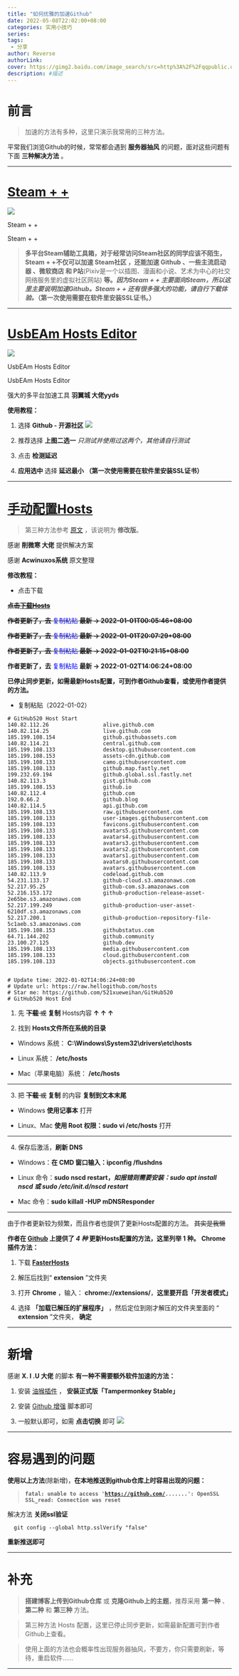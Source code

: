 ```yaml
---
title: "如何优雅的加速Github"
date: 2022-05-08T22:02:00+08:00
categories: 实用小技巧
series: 
tags: 
 - 分享
author: Reverse
authorLink: 
cover: https://gimg2.baidu.com/image_search/src=http%3A%2F%2Fqqpublic.qpic.cn%2Fqq_public%2F0%2F0-2653259226-46B4F253052169D7C0A2C0CC5E064DFD%2F0%3Ffmt%3Djpg%26size%3D15%26h%3D506%26w%3D900%26ppv%3D1.jpg&refer=http%3A%2F%2Fqqpublic.qpic.cn&app=2002&size=f9999,10000&q=a80&n=0&g=0n&fmt=jpeg?sec=1643513995&t=761cd63f59cc038310811ffe45eb1632
description: #描述
---
```

# 前言

> 加速的方法有多种，这里只演示我常用的三种方法。

平常我们浏览Github的时候，常常都会遇到 **服务器抽风** 的问题，面对这些问题有下面 **三种解决方法** 。

---

# [Steam + +](https://steampp.net/)

![](https://pic.imgdb.cn/item/624af1da239250f7c5c4ac72.png)

Steam + +

Steam + + 
> **多平台Steam辅助工具箱，对于经常访问Steam社区的同学应该不陌生，Steam + +不仅可以加速 Steam社区 ，还能加速 Github 、一些主流启动器 、微软商店 和 P站**(Pixiv是一个以插图、漫画和小说、艺术为中心的社交网络服务里的虚拟社区网站) **等。***因为Steam + + 主要面向Steam，所以这里主要说明加速Github。Steam + + 还有很多强大的功能，请自行下载体验。***（第一次使用需要在软件里安装SSL证书。）**

---

# [UsbEAm Hosts Editor](https://www.dogfight360.com/blog/475/)

![](https://pic.imgdb.cn/item/624af1da239250f7c5c4ac82.png)

UsbEAm Hosts Editor

UsbEAm Hosts Editor

强大的多平台加速工具 **羽翼城 大佬yyds**

**使用教程：**
1. 选择 **Github - 开源社区** ![](https://pic.imgdb.cn/item/624af1da239250f7c5c4ac79.png)

2. 推荐选择 **上图二选一** *只测试并使用过这两个，其他请自行测试*

3. 点击 **检测延迟**

4. **应用选中** 选择 **延迟最小** **（第一次使用需要在软件里安装SSL证书）**

---

# [手动配置Hosts](https://github.com/521xueweihan/GitHub520)

> 第三种方法参考 [原文](https://www.bilibili.com/read/cv10607526) ，该说明为 **修改版**。

感谢 **削微寒 大佬** 提供解决方案

感谢 **Acwinuxos系统** 原文整理

**修改教程：**
- 点击下载

**~~点击[下载Hosts](https://cdn.jsdelivr.net/gh/521xueweihan/GitHub520@main/hosts)~~**

~~**作者更新了，去**<font color=blue> 复制粘贴 </font>**最新 -> 2022-01-01T00:05:46+08:00**~~

~~**作者更新了，去**<font color=blue> 复制粘贴 </font>**最新 -> 2022-01-01T20:07:29+08:00**~~

~~**作者更新了，去**<font color=blue> 复制粘贴 </font>**最新 -> 2022-01-02T10:21:15+08:00**~~

**作者更新了，去**<font color=blue> 复制粘贴 </font>**最新 -> 2022-01-02T14:06:24+08:00**

**已停止同步更新，如需最新Hosts配置，可到作者Github查看，或使用作者提供的方法。**

- 复制粘贴（2022-01-02）
```
# GitHub520 Host Start
140.82.112.26                 alive.github.com
140.82.114.25                 live.github.com
185.199.108.154               github.githubassets.com
140.82.114.21                 central.github.com
185.199.108.133               desktop.githubusercontent.com
185.199.108.153               assets-cdn.github.com
185.199.108.133               camo.githubusercontent.com
185.199.108.133               github.map.fastly.net
199.232.69.194                github.global.ssl.fastly.net
140.82.113.3                  gist.github.com
185.199.108.153               github.io
140.82.112.4                  github.com
192.0.66.2                    github.blog
140.82.114.5                  api.github.com
185.199.108.133               raw.githubusercontent.com
185.199.108.133               user-images.githubusercontent.com
185.199.108.133               favicons.githubusercontent.com
185.199.108.133               avatars5.githubusercontent.com
185.199.108.133               avatars4.githubusercontent.com
185.199.108.133               avatars3.githubusercontent.com
185.199.108.133               avatars2.githubusercontent.com
185.199.108.133               avatars1.githubusercontent.com
185.199.108.133               avatars0.githubusercontent.com
185.199.108.133               avatars.githubusercontent.com
140.82.113.9                  codeload.github.com
54.231.133.17                 github-cloud.s3.amazonaws.com
52.217.95.25                  github-com.s3.amazonaws.com
52.216.153.172                github-production-release-asset-2e65be.s3.amazonaws.com
52.217.199.249                github-production-user-asset-6210df.s3.amazonaws.com
52.217.200.1                  github-production-repository-file-5c1aeb.s3.amazonaws.com
185.199.108.153               githubstatus.com
64.71.144.202                 github.community
23.100.27.125                 github.dev
185.199.108.133               media.githubusercontent.com
185.199.108.133               cloud.githubusercontent.com
185.199.108.133               objects.githubusercontent.com


# Update time: 2022-01-02T14:06:24+08:00
# Update url: https://raw.hellogithub.com/hosts
# Star me: https://github.com/521xueweihan/GitHub520
# GitHub520 Host End

```

1. 先 ~~**下载** 或~~ **复制** Hosts内容 **↑ ↑ ↑**

2. 找到 **Hosts文件所在系统的目录**
- Windows 系统： **C:\Windows\System32\drivers\etc\hosts**

- Linux 系统： **/etc/hosts**

- Mac（苹果电脑）系统： **/etc/hosts**

---

3. 把 ~~**下载** 或~~ **复制** 的内容 **复制到文本末尾**
- Windows **使用记事本** 打开

- Linux、Mac **使用 Root 权限：sudo vi /etc/hosts** 打开

---

4. 保存后激活，**刷新 DNS**
- Windows：**在 CMD 窗口输入：ipconfig /flushdns**

- Linux 命令：**sudo nscd restart，*如报错则需要安装：sudo apt install nscd 或 sudo /etc/init.d/nscd restart***

- Mac 命令：**sudo killall -HUP mDNSResponder**

---

由于作者更新较为频繁，而且作者也提供了更新Hosts配置的方法。 ~~其实是我懒~~

**作者在 [Github](https://github.com/521xueweihan/GitHub520) 上提供了 *4 种* 更新Hosts配置的方法，这里列举 1 种。**
**Chrome 插件方法：**
1. 下载 **[FasterHosts](https://codeload.github.com/gauseen/faster-hosts/zip/master)**

2. 解压后找到“ **extension** ”文件夹

3. 打开 **Chrome** ，输入： **chrome://extensions/**，**这里要开启「开发者模式」**

4. 选择 **「加载已解压的扩展程序」** ，然后定位到刚才解压的文件夹里面的 “ **extension** ”文件夹， **确定**

---

# 新增
感谢 **X. I .U 大佬** 的脚本
**有一种不需要额外软件加速的方法：**
1. 安装 [油猴插件](https://www.tampermonkey.net/) ， **安装正式版「Tampermonkey Stable」**

2. 安装 [Github 增强](https://greasyfork.org/zh-CN/scripts/412245-github-%E5%A2%9E%E5%BC%BA-%E9%AB%98%E9%80%9F%E4%B8%8B%E8%BD%BD) 脚本即可

3. 一般默认即可，如需 **点击切换** 即可 ![](https://pic.imgdb.cn/item/624af1da239250f7c5c4ac6a.png)

---

# 容易遇到的问题
**使用以上方法**(除新增)，**在本地推送到github仓库上时容易出现的问题：**

> **<code>fatal: unable to access 'https://github.com/.......': OpenSSL SSL_read: Connection was reset</code>**

解决方法 **关闭ssl验证**
```
  git config --global http.sslVerify "false"
```
**重新推送即可**

---

# 补充
> **搭建博客上传到Github仓库** 或 **克隆Github上的主题**，推荐采用 **第一种** 、 **第二种** 和 **第三种** 方法。

> 第三种方法 Hosts 配置，这里已停止同步更新，如需最新配置可到作者Github上查看。

> 使用上面的方法也会概率性出现服务器抽风，不要方，你只需要刷新，等待，重启软件......

---